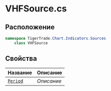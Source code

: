 
# VHFSource.cs
## Расположение
```csharp
namespace TigerTrade.Chart.Indicators.Sources  
    class VHFSource
```

## Свойства
| Название | Описание |
| --- | --- |
| [`Period`](./svoistva/Period.md) | *Описание* |
